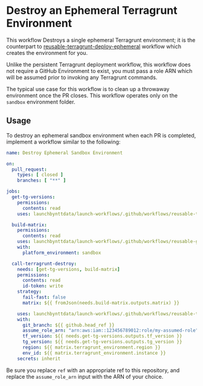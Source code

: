 # Destroy an Ephemeral Terragrunt Environment

This workflow Destroys a single ephemeral Terragrunt environment; it is the counterpart to [reusable-terragrunt-deploy-ephemeral](./reusable-terragrunt-deploy-ephemeral.md) workflow which creates the environment for you.

Unlike the persistent Terragrunt deployment workflow, this workflow does not require a GitHub Environment to exist, you must pass a role ARN which will be assumed prior to invoking any Terragrunt commands.

The typical use case for this workflow is to clean up a throwaway environment once the PR closes. This workflow operates only on the `sandbox` environment folder.

## Usage

To destroy an ephemeral sandbox environment when each PR is completed, implement a workflow similar to the following:

```yaml
name: Destroy Ephemeral Sandbox Environment

on:
  pull_request:
    types: [ closed ]
    branches: [ "**" ]

jobs:
  get-tg-versions:
    permissions:
      contents: read
    uses: launchbynttdata/launch-workflows/.github/workflows/reusable-terragrunt-versions.yml@ref

  build-matrix:
    permissions:
      contents: read
    uses: launchbynttdata/launch-workflows/.github/workflows/reusable-github-matrix-tg.yml@ref
    with:
      platform_environment: sandbox

  call-terragrunt-destroy:
    needs: [get-tg-versions, build-matrix]
    permissions:
      contents: read
      id-token: write
    strategy:
      fail-fast: false
      matrix: ${{ fromJson(needs.build-matrix.outputs.matrix) }}

    uses: launchbynttdata/launch-workflows/.github/workflows/reusable-terragrunt-destroy-ephemeral.yml@ref
    with:
      git_branch: ${{ github.head_ref }}
      assume_role_arn: "arn:aws:iam::123456789012:role/my-assumed-role"
      tf_version: ${{ needs.get-tg-versions.outputs.tf_version }}
      tg_version: ${{ needs.get-tg-versions.outputs.tg_version }}
      region: ${{ matrix.terragrunt_environment.region }}
      env_id: ${{ matrix.terragrunt_environment.instance }}
    secrets: inherit
```

Be sure you replace `ref` with an appropriate ref to this repository, and replace the `assume_role_arn` input with the ARN of your choice.